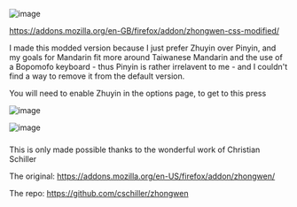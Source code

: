 ![image](https://github.com/user-attachments/assets/a0fc32f4-cf46-4210-bd99-691c04a76701)

https://addons.mozilla.org/en-GB/firefox/addon/zhongwen-css-modified/

I made this modded version because I just prefer Zhuyin over Pinyin, and my goals for Mandarin fit more around Taiwanese Mandarin and the use of a Bopomofo keyboard - thus Pinyin is rather irrelavent to me - and I couldn't find a way to remove it from the default version.

You will need to enable Zhuyin in the options page, to get to this press

![image](https://github.com/user-attachments/assets/3e96fb24-6a60-4c24-88d0-499b88bf14a4)

![image](https://github.com/user-attachments/assets/2e1c654a-6ca5-4d60-9e56-c2ffaf1e5d41)

###
This is only made possible thanks to the wonderful work of Christian Schiller

The original: https://addons.mozilla.org/en-US/firefox/addon/zhongwen/

The repo: https://github.com/cschiller/zhongwen
